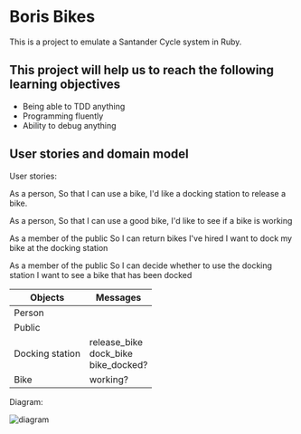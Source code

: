 # Boris Bikes

This is a project to emulate a Santander Cycle system in Ruby.

## This project will help us to reach the following learning objectives
- Being able to TDD anything
- Programming fluently
- Ability to debug anything

## User stories and domain model

User stories:

As a person,
So that I can use a bike,
I'd like a docking station to release a bike.

As a person,
So that I can use a good bike,
I'd like to see if a bike is working

As a member of the public
So I can return bikes I've hired
I want to dock my bike at the docking station

As a member of the public
So I can decide whether to use the docking station
I want to see a bike that has been docked


Objects | Messages
---------|----------
 Person | 
 Public | 
 Docking station | release_bike<br>dock_bike<br>bike_docked?
 Bike | working? 

 Diagram:

 ![diagram](./images/user-stories-diagram2.png)
